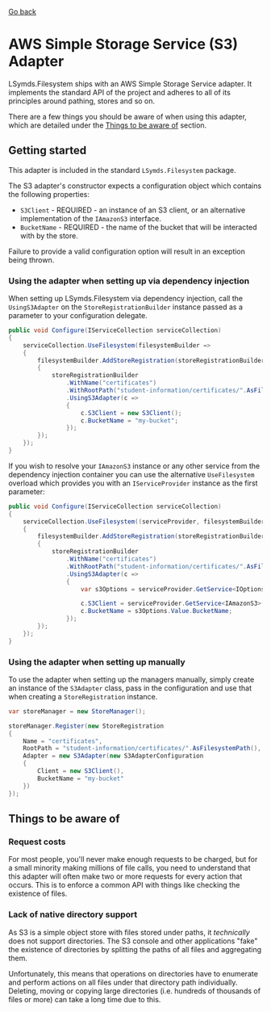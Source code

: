 [Go back](index.md)

# AWS Simple Storage Service (S3) Adapter

LSymds.Filesystem ships with an AWS Simple Storage Service adapter. It implements the standard API of the project and
adheres to all of its principles around pathing, stores and so on.

There are a few things you should be aware of when using this adapter, which are detailed under the
[Things to be aware of](#things-to-be-aware-of) section.

## Getting started

This adapter is included in the standard `LSymds.Filesystem` package.

The S3 adapter's constructor expects a configuration object which contains the following properties:

- `S3Client` - REQUIRED - an instance of an S3 client, or an alternative implementation of the `IAmazonS3` interface.
- `BucketName` - REQUIRED - the name of the bucket that will be interacted with by the store.

Failure to provide a valid configuration option will result in an exception being thrown.

### Using the adapter when setting up via dependency injection

When setting up LSymds.Filesystem via dependency injection, call the `UsingS3Adapter` on the `StoreRegistrationBuilder` instance
passed as a parameter to your configuration delegate.

```csharp
public void Configure(IServiceCollection serviceCollection)
{
    serviceCollection.UseFilesystem(filesystemBuilder =>
    {
        filesystemBuilder.AddStoreRegistration(storeRegistrationBuilder =>
        {
            storeRegistrationBuilder
                .WithName("certificates")
                .WithRootPath("student-information/certificates/".AsFilesystemPath())
                .UsingS3Adapter(c =>
                {
                    c.S3Client = new S3Client();
                    c.BucketName = "my-bucket";
                });
        });
    });
}
```

If you wish to resolve your `IAmazonS3` instance or any other service from the dependency injection container you can
use the alternative `UseFilesystem` overload which provides you with an `IServiceProvider` instance as the first
parameter:

```csharp
public void Configure(IServiceCollection serviceCollection)
{
    serviceCollection.UseFilesystem((serviceProvider, filesystemBuilder) =>
    {
        filesystemBuilder.AddStoreRegistration(storeRegistrationBuilder =>
        {
            storeRegistrationBuilder
                .WithName("certificates")
                .WithRootPath("student-information/certificates/".AsFilesystemPath())
                .UsingS3Adapter(c =>
                {
                    var s3Options = serviceProvider.GetService<IOptions<S3Configuration>>();

                    c.S3Client = serviceProvider.GetService<IAmazonS3>();
                    c.BucketName = s3Options.Value.BucketName;
                });
        });
    });
}
```

### Using the adapter when setting up manually

To use the adapter when setting up the managers manually, simply create an instance of the `S3Adapter` class, pass in
the configuration and use that when creating a `StoreRegistration` instance.

```csharp
var storeManager = new StoreManager();

storeManager.Register(new StoreRegistration
{
    Name = "certificates",
    RootPath = "student-information/certificates/".AsFilesystemPath(),
    Adapter = new S3Adapter(new S3AdapterConfiguration
    {
        Client = new S3Client(),
        BucketName = "my-bucket"
    })
});
```

## Things to be aware of

### Request costs

For most people, you'll never make enough requests to be charged, but for a small minority making millions of file
calls, you need to understand that this adapter will often make two or more requests for every action that occurs. This
is to enforce a common API with things like checking the existence of files.

### Lack of native directory support

As S3 is a simple object store with files stored under paths, it _technically_ does not support directories. The S3
console and other applications "fake" the existence of directories by splitting the paths of all files and aggregating
them.

Unfortunately, this means that operations on directories have to enumerate and perform actions on all files under that
directory path individually. Deleting, moving or copying large directories (i.e. hundreds of thousands of files or more)
can take a long time due to this.
